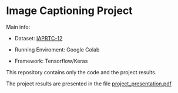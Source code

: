 # Image Captioning Project


Main info:

- Dataset: [IAPRTC-12](https://www.imageclef.org/photodata)

- Running Enviroment: Google Colab

- Framework: Tensorflow/Keras


This repository contains only the code and the project results.

The project results are presented in the file [project_presentation.pdf](project_presentation.pdf)
